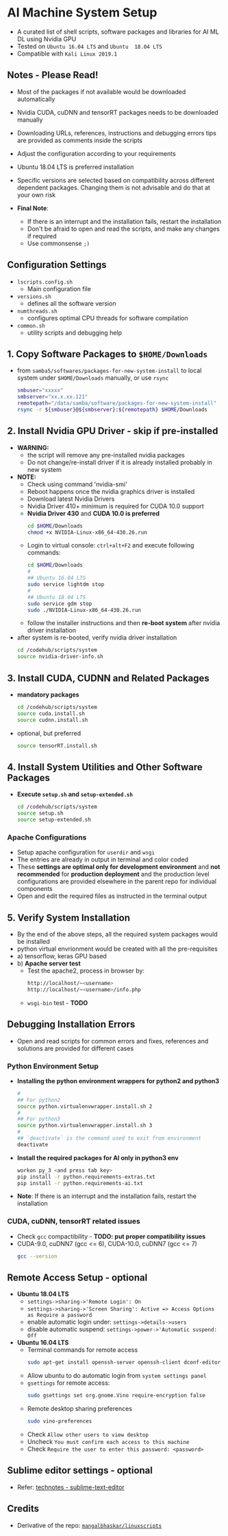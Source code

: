 # AI Machine System Setup

* A curated list of shell scripts, software packages and libraries for AI ML DL using Nvidia GPU
* Tested on `Ubuntu 16.04 LTS` and `Ubuntu  18.04 LTS`
* Compatible with `Kali Linux 2019.1`


## Notes - Please Read!

* Most of the packages if not available would be downloaded automatically
* Nvidia CUDA, cuDNN and tensorRT packages needs to be downloaded manually
* Downloading URLs, references, instructions and debugging errors tips are provided as comments inside the scripts
* Adjust the configuration according to your requirements
* Ubuntu 18.04 LTS is preferred installation
* Specific versions are selected based on compatibility across different dependent packages. Changing them is not advisable and do that at your own risk

* **Final Note**:
  * If there is an interrupt and the installation fails, restart the installation
  * Don't be afraid to open and read the scripts, and make any changes if required
  * Use commonsense `;)`


## Configuration Settings

* `lscripts.config.sh`
  - Main configuration file  
* `versions.sh`
  - defines all the software version
* `numthreads.sh`
  - configures optimal CPU threads for software compilation
* `common.sh`
  - utility scripts and debugging help


## 1. Copy Software Packages to `$HOME/Downloads`
* from `samba5/softwares/packages-for-new-system-install` to local system under `$HOME/Downloads` manually, or use `rsync`
  ```bash
  smbuser="xxxxx"
  smbserver="xx.x.xx.121"
  remotepath="/data/samba/software/packages-for-new-system-install"
  rsync -r ${smbuser}@${smbserver}:${remotepath} $HOME/Downloads
  ```


## 2. Install Nvidia GPU Driver - **skip if pre-installed**

* **WARNING:**
  * the script will remove any pre-installed nvidia packages
  * Do not change/re-install driver if it is already installed probably in new system
* **NOTE:**
  * Check using command 'nvidia-smi'
  * Reboot happens once the nvidia graphics driver is installed
  * Download latest Nvidia Drivers
  * Nvidia Driver 410+ minimum is required for CUDA 10.0 support
  * **Nvidia Driver 430** and **CUDA 10.0 is preferred**
    ```bash
    cd $HOME/Downloads
    chmod +x NVIDIA-Linux-x86_64-430.26.run
    ```
  * Login to virtual console: `ctrl+alt+F2` and execute following commands:
    ```bash
    cd $HOME/Downloads
    #
    ## Ubuntu 16.04 LTS
    sudo service lightdm stop
    #
    ## Ubuntu 18.04 LTS
    sudo service gdm stop
    sudo ./NVIDIA-Linux-x86_64-430.26.run
    ```
  * follow the installer instructions and then **re-boot system** after nvidia driver installation
* after system is re-booted, verify nvidia driver installation
  ```bash
  cd /codehub/scripts/system
  source nvidia-driver-info.sh
  ```


## 3. Install CUDA, CUDNN and Related Packages
* **mandatory packages**
  ```bash
  cd /codehub/scripts/system
  source cuda.install.sh
  source cudnn.install.sh
  ```
* optional, but preferred
  ```bash
  source tensorRT.install.sh
  ```


## 4. Install System Utilities and Other Software Packages

* **Execute `setup.sh` and `setup-extended.sh`**
  ```bash
  cd /codehub/scripts/system
  source setup.sh
  source setup-extended.sh
  ```


### Apache Configurations
   * Setup apache configuration for `userdir` and `wsgi`
   * The entries are already in output in terminal and color coded
   * These **settings are optimal only for development environment** and **not recommended** for **production deployment** and the production level configurations are provided elsewhere in the parent repo for individual components
   * Open and edit the required files as instructed in the terminal output


## 5. Verify System Installation

* By the end of the above steps, all the required system packages would be installed
* python virtual envrionment would be created with all the pre-requisites
* a) tensorflow, keras GPU based
* b) **Apache server test**
  * Test the apache2, process in browser by:
    ```bash
    http://localhost/~<username>
    http://localhost/~<username>/info.php
    ```
  * `wsgi-bin` test - **TODO**


## Debugging Installation Errors

* Open and read scripts for common errors and fixes, references and solutions are provided for different cases


### Python Environment Setup

* **Installing the python environment wrappers for python2 and python3**
  ```bash
  #
  ## For python2
  source python.virtualenvwrapper.install.sh 2
  #
  ## For python3
  source python.virtualenvwrapper.install.sh 3
  #
  ## `deactivate` is the command used to exit from environment
  deactivate
  ```
* **Install the required packages for AI only in python3 env**
  ```bash
  workon py_3 <and press tab key>
  pip install -r python.requirements-extras.txt
  pip install -r python.requirements-ai.txt
  ```
* **Note**: If there is an interrupt and the installation fails, restart the installation


### CUDA, cuDNN, tensorRT related issues

* Check `gcc` compactibility - **TODO: put proper compatibility issues**
* CUDA-9.0, cuDNN7 (gcc <= 6), CUDA-10.0, cuDNN7 (gcc <= 7)
  ```bash
  gcc --version
  ```


## Remote Access Setup - optional
* **Ubuntu 18.04 LTS**
  * `settings->sharing->'Remote Login': On`
  * `settings->sharing->'Screen Sharing': Active => Access Options as Require a password`
  * enable automatic login under: `settings->details->users`
  * disable automatic suspend: `settings->power->'Automatic suspend: Off`
* **Ubuntu 16.04 LTS**
  * Terminal commands for remote access
    ```bash
    sudo apt-get install openssh-server openssh-client dconf-editor
    ```
  * Allow ubuntu to do automatic login from `system settings panel`
  * `gsettings` for remote access:
    ```bash
    sudo gsettings set org.gnome.Vino require-encryption false
    ```
  * Remote desktop sharing preferences
    ```bash
    sudo vino-preferences
    ```
  * Check `Allow other users to view desktop`
  * Uncheck `You must confirm each access to this machine`
  * Check `Require the user to enter this password: <password>`


## Sublime editor settings - optional

* Refer: [technotes - sublime-text-editor](https://github.com/mangalbhaskar/technotes/blob/master/sublime-text-editor.md)


## Credits

* Derivative of the repo: [`mangalbhaskar/linuxscripts`](https://github.com/mangalbhaskar/linuxscripts.git)
